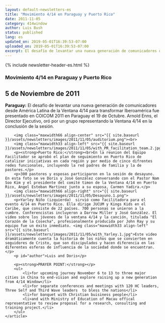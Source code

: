 ```yaml
---
layout: default-newsletters-es
title: "Movimiento 4/14 en Paraguay y Puerto Rico"
date: 2011-11-05
category: 414window
author: Luis Bush
status: published
lang: es
updated_on: 2019-05-01T16:39:53-07:00
uploaded_on: 2019-05-01T16:39:53-07:00
excerpt: El desafío de levantar una nueva generación de comunicadores desde América Latina de la Ventana 4/14 para transformar Iberoamérica fue presentado en COICOM 2011 en Paraguay el 19 de Octubre. Arnold Enns, el Director Ejecutivo, oró por un grupo representando la Ventana 4/14 en la conclusión de la sesión.
---
```

<article class="document-container" data-publication-date="{{page.date}}" data-uploaded-on="{{page.uploaded_on}}" data-updated-on="{{page.updated_on}}" data-category="{{page.category}}">
<div id="newsletter">
{% include newsletter-header-es.html %}
	<article>
	    <h1>Movimiento 4/14 en Paraguay y Puerto Rico</h1>
		<h2 id="article-date"><time datetime="2011-11-05">5 de Noviembre de 2011</time></h2>
	    <p id="first-paragraph"><strong>Paraguay:</strong> El desafío de levantar una nueva generación de comunicadores desde América Latina de la Ventana 4/14 para transformar Iberoamérica fue presentado en COICOM 2011 en Paraguay el 19 de Octubre. Arnold Enns, el Director Ejecutivo, oró por un grupo representando la Ventana 4/14 en la conclusión de la sesión.</p>

		<img class="maxwidth66 align-center" src="{{ site.baseurl }}/assets/newsletters/images/2011/11/05/auditorium.png"><br>
		<img class="maxwidth33 align-left" src="{{ site.baseurl }}/assets/newsletters/images/2011/11/05/with_PR_facilitation_team.2.jpg">
		<p><strong>Puerto Rico:</strong><br>En la reunion del Equipo Facilitador se aprobó el plan de seguimiento en Puerto Rico de catalizar iniciativas en cada región y por medio de cinco difrentes redes funcionales, incluyendo la red padres de familia y la de pastores.</p>
	    <p>300 pastores y esposas participaron en la sesión de desayuno. En esta foto se ve Doris y José González conversando con el Pastor Nam Soo Kim y el presidente del comité timon de la Ventana 4/14 en Puerto Rico, Angel Esteban Martinez junto a su esposa, Carmen Yadira.</p>
	    <img class="maxwidth66 align-right" src="{{ site.baseurl }}/assets/newsletters/images/2011/11/05/Desayuno.1.png">
		<p>Yarley Niño (izquierda)  sirvió como facilitadora para el evento 4/14 en Puerto Rico. Ella dirige JUCUM y Kings Kids en el Caribe, que consiste de 22 países. 700 personas se unieron a la cumbre. Conferencistas incluyeron a Darrow Miller y José González. El video sobre los jóvenes de la ventana 4/14 y la canción, titulada "El Corazón de la Cosecha", profesionalmente producida por John Ray y su equipo fue un éxito inmediato. <img class="maxwidth33 align-left" src="{{ site.baseurl }}/assets/newsletters/images/2011/11/05/with_Yarley.1.jpg">Este video dramáticamente cuenta la historia de los niños que se convierten en seguidores de Cristo, que son discipulados y hacen diferencia en las diferentes esferas de influencia de la sociedad donde se encuentran.</p>
		<p id="author">Luis and Doris</p>

		<p><strong>PRAYER POINT:</strong></p>
		<ul>
			<li>for upcoming journey November 6 to 13 to three major cities in China to end-vision and explore raising up a new generation from 4/14 Window</li>
			<li>for separate conferences and meetings with 120 HC leaders, Three Self and Third Wave leaders  to bless the nations</li>
			<li>for banquet with Christian buisiness people</li>
			<li>and with Ministry of Education of Macau offical representative to review proposal for a research, consulting and training project.</li>
		</ul>
	</article>
</div>
</article>
